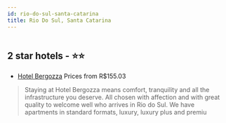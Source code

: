 ```yaml
---
id: rio-do-sul-santa-catarina
title: Rio Do Sul, Santa Catarina
---
```


<center><img src="http://media.omnibees.com/Images/8681/Property/384503.jpg" alt="" /></center>


##  2 star hotels - ⭐️⭐️

-    [Hotel Bergozza](https://us.hurb.com/hotels/rio-do-sul/hotel-bergozza-OMN-8681?cmp=18055) Prices from R$155.03
   > Staying at Hotel Bergozza means comfort, tranquility and all the infrastructure you deserve. All chosen with affection and with great quality to welcome well who arrives in Rio do Sul. We have apartments in standard formats, luxury, luxury plus and premiu
